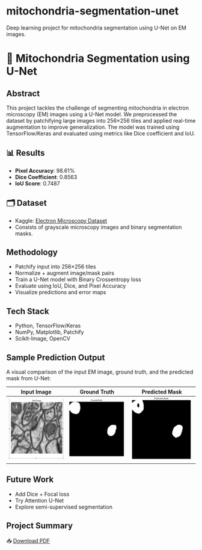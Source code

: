 # mitochondria-segmentation-unet
Deep learning project for mitochondria segmentation using U-Net on EM images.
# 🧬 Mitochondria Segmentation using U-Net

## Abstract
This project tackles the challenge of segmenting mitochondria in electron microscopy (EM) images using a U-Net model. We preprocessed the dataset by patchifying large images into 256×256 tiles and applied real-time augmentation to improve generalization. The model was trained using TensorFlow/Keras and evaluated using metrics like Dice coefficient and IoU.

## 📊 Results
-  **Pixel Accuracy**: 98.61%
-  **Dice Coefficient**: 0.8563
-  **IoU Score**: 0.7487

## 🗂️ Dataset
- Kaggle: [Electron Microscopy Dataset](https://www.kaggle.com/datasets/)
- Consists of grayscale microscopy images and binary segmentation masks.

##  Methodology
- Patchify input into 256×256 tiles
- Normalize + augment image/mask pairs
- Train a U-Net model with Binary Crossentropy loss
- Evaluate using IoU, Dice, and Pixel Accuracy
- Visualize predictions and error maps

## Tech Stack
- Python, TensorFlow/Keras
- NumPy, Matplotlib, Patchify
- Scikit-Image, OpenCV

## Sample Prediction Output

A visual comparison of the input EM image, ground truth, and the predicted mask from U-Net:

| Input Image | Ground Truth | Predicted Mask |
|-------------|--------------|----------------|
| ![Input](results/sample_preds/input.png) | ![Ground Truth](results/sample_preds/gt.png) | ![Prediction](results/sample_preds/pt.png) |


## Future Work
- Add Dice + Focal loss
- Try Attention U-Net
- Explore semi-supervised segmentation

## Project Summary

📥 [Download PDF](https://github.com/paavni24/mitochondria-segmentation-unet/raw/main/report/project_summary.pdf)

